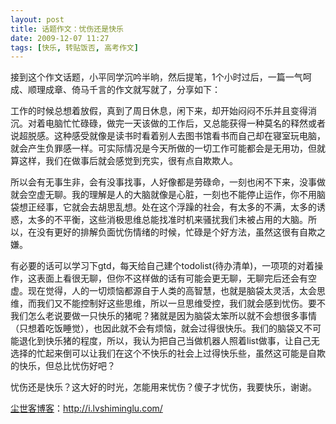```yaml
---
layout: post
title: 话题作文：忧伤还是快乐
date: 2009-12-07 11:27
tags: [快乐, 转贴饭否, 高考作文]
---
```

接到这个作文话题，小平同学沉吟半晌，然后提笔，1个小时过后，一篇一气呵成、顺理成章、倚马千言的作文就写就了，分享如下：

工作的时候总想着放假，真到了周日休息，闲下来，却开始闷闷不乐并且变得消沉。对着电脑忙忙碌碌，做完一天该做的工作后，又总能获得一种莫名的释然或者说超脱感。这种感受就像是读书时看着别人去图书馆看书而自己却在寝室玩电脑，就会产生负罪感一样。可实际情况是今天所做的一切工作可能都会是无用功，但就算这样，我们在做事后就会感觉到充实，很有点自欺欺人。

所以会有无事生非，会有没事找事，人好像都是劳碌命，一刻也闲不下来，没事做就会空虚无聊。我的理解是人的大脑就像是心脏，一刻也不能停止运作，你不用脑袋想正经事，它就会去胡思乱想。处在这个浮躁的社会，有太多的不满，太多的诱惑，太多的不平衡，这些消极思维总能找准时机来骚扰我们未被占用的大脑。所以，在没有更好的排解负面忧伤情绪的时候，忙碌是个好方法，虽然这很有自欺之嫌。

有必要的话可以学习下gtd，每天给自己建个todolist(待办清单)，一项项的对着操作，这表面上看很无聊，但你不这样做的话有可能会更无聊，无聊完后还会有空虚。现在觉得，人的一切烦恼都源自于人类的高智慧，也就是脑袋太灵活，太会思维，而我们又不能控制好这些思维，所以一旦思维受控，我们就会感到忧伤。要不我们怎么老说要做一只快乐的猪呢？猪就是因为脑袋太笨所以就不会想很多事情（只想着吃饭睡觉），也因此就不会有烦恼，就会过得很快乐。我们的脑袋又不可能退化到快乐猪的程度，所以，我认为把自己当做机器人照着list做事，让自己无选择的忙起来倒可以让我们在这个不快乐的社会上过得快乐些，虽然这可能是自欺的快乐，但总比忧伤好吧？

忧伤还是快乐？这大好的时光，怎能用来忧伤？傻子才忧伤，我要快乐，谢谢。

<a href="http://i.lvshiminglu.com/">尘世客博客</a>：<a href="http://i.lvshiminglu.com/">http://i.lvshiminglu.com/</a>


